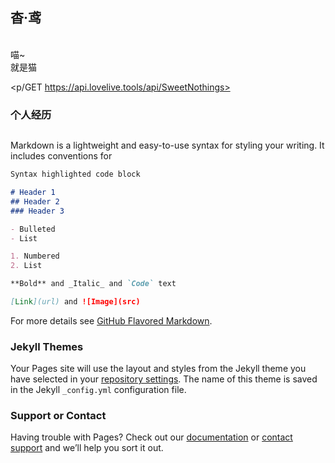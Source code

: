 ## 杳·鸢

<br/>喵~</br>就是猫

<p/GET https://api.lovelive.tools/api/SweetNothings>
### 个人经历
##

Markdown is a lightweight and easy-to-use syntax for styling your writing. It includes conventions for

```markdown
Syntax highlighted code block

# Header 1
## Header 2
### Header 3

- Bulleted
- List

1. Numbered
2. List

**Bold** and _Italic_ and `Code` text

[Link](url) and ![Image](src)
```

For more details see [GitHub Flavored Markdown](https://guides.github.com/features/mastering-markdown/).

### Jekyll Themes

Your Pages site will use the layout and styles from the Jekyll theme you have selected in your [repository settings](https://github.com/zyf-cn/zyf-cn.github.io/settings). The name of this theme is saved in the Jekyll `_config.yml` configuration file.

### Support or Contact



Having trouble with Pages? Check out our [documentation](https://help.github.com/categories/github-pages-basics/) or [contact support](https://github.com/contact) and we’ll help you sort it out.
